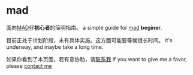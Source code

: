 # mad

面向[MAD](https://zh.wikipedia.org/wiki/MAD%E7%89%87)仔**初心者**的简明指南。
a simple guide for [mad](https://en.wikipedia.org/wiki/Anime_music_video) **beginer**.

目前正处于计划阶段，未有具体实施。这方面可能要等候很长时间。
it's underway, and maybe take a long time.

如果你看到了本页面，若有意协助，请[联系我](mailto:mad_worlds@outlook.com)
if you want to give me a favor, please [contact me](mailto:mad_worlds@outlook.com)
